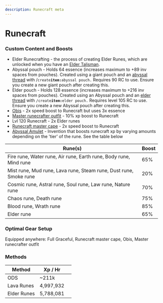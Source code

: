 ```yaml
---
description: Runecraft meta
---
```


# Runecraft

### Custom Content and Boosts



* Elder Runecrafting - the process of creating Elder Runes, which are unlocked when you have an [Elder Talisman](../minigames/ourania-delivery-service-ods.md#ods-shop).
* Abyssal pouch - Holds 64 essence (increases maximum to +89 inv spaces from pouches). Created using a giant pouch and an [abyssal thread](../bosses/demi-bosses/malygos.md#loot) with /`create`**`item:`**`abyssal pouch.` Requires 90 RC to use. Ensure you create a new giant pouch after creating this.
* Elder pouch - Holds 128 essence (increases maximum to +216 inv spaces from pouches). Created using an Abyssal pouch and an [elder thread](../minigames/ourania-delivery-service-ods.md#ods-shop) with `/create`**`item:`**`elder pouch.` Requires level 105 RC to use. Ensure you create a new Abyssal pouch after creating this.
* [Obis](../custom-items/pets.md#miscellaneous-pets) - 2x speed boost to Runecraft but uses 3x essence
* [Master runecrafter outfit](../minigames/ourania-delivery-service-ods.md#ods-shop) - 10% xp boost to Runecraft
* Lvl 120 Runecraft - 2x Elder runes
* [Runecraft master cape](../custom-items/equippables.md#master-capes) - 2x speed boost to Runecraft
* [Abyssal Amulet](invention.md#inventions) - Invention that boosts runecraft xp by varying amounts depending on the 'tier' of the rune. See the table below

| Rune(s)                                                           | Boost |
| ----------------------------------------------------------------- | ----- |
| Fire rune, Water rune, Air rune, Earth rune, Body rune, Mind rune | 65%   |
| Mist rune, Mud rune, Lava rune, Steam rune, Dust rune, Smoke rune | 20%   |
| Cosmic rune, Astral rune, Soul rune, Law rune, Nature rune        | 70%   |
| Chaos rune, Death rune                                            | 75%   |
| Blood rune, Wrath rune                                            | 85%   |
| Elder rune                                                        | 65%   |

### Optimal Gear Setup

Equipped anywhere: Full Graceful, Runecraft master cape, Obis, Master runecrafter outfit

### Methods

| Method      | Xp / Hr   |   |
| ----------- | --------- | - |
| ODS         | \~211k    |   |
| Lava Runes  | 4,997,932 |   |
| Elder Runes | 5,788,081 |   |

